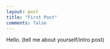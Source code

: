 ```yaml
---
layout: post
title: "First Post"
comments: false
---
```


Hello. (tell me about yourself/intro post)
